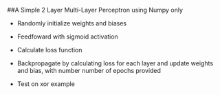 ##A Simple 2 Layer Multi-Layer Perceptron using Numpy only

- Randomly initialize weights and biases
- Feedfoward with sigmoid activation
- Calculate loss function
- Backpropagate by calculating loss for each layer and update weights and bias, with number number of epochs provided

- Test on xor example
